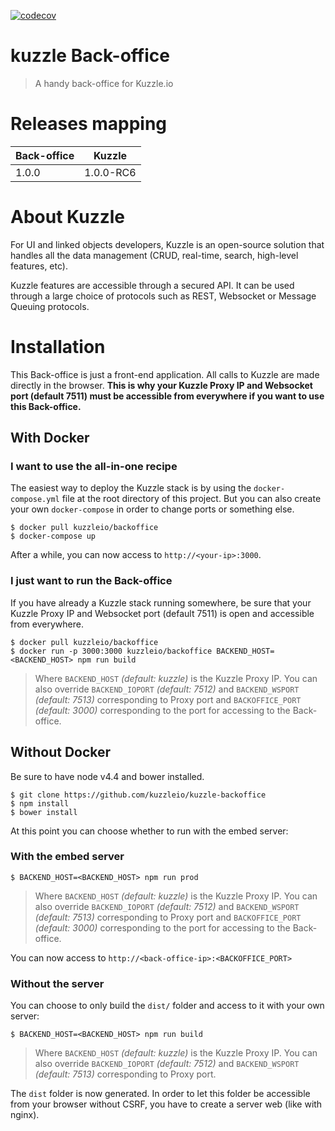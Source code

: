 [![codecov](https://codecov.io/gh/kuzzleio/kuzzle-backoffice/branch/master/graph/badge.svg)](https://codecov.io/gh/kuzzleio/kuzzle-backoffice)


# kuzzle Back-office

> A handy back-office for Kuzzle.io

# Releases mapping
| Back-office  | Kuzzle |
|---|---|
| 1.0.0 | 1.0.0-RC6 |


# About Kuzzle
For UI and linked objects developers, Kuzzle is an open-source solution that handles all the data management
(CRUD, real-time, search, high-level features, etc).

Kuzzle features are accessible through a secured API. It can be used through a large choice of protocols such as REST, Websocket or Message Queuing protocols.

# Installation

This Back-office is just a front-end application. All calls to Kuzzle are made directly in the browser. **This is why your Kuzzle Proxy IP and Websocket port (default 7511) must be accessible from everywhere if you want to use this Back-office.**

## With Docker
### I want to use the all-in-one recipe
The easiest way to deploy the Kuzzle stack is by using the `docker-compose.yml` file at the root directory of this project. But you can also create your own `docker-compose` in order to change ports or something else.

```
$ docker pull kuzzleio/backoffice
$ docker-compose up
```

After a while, you can now access to `http://<your-ip>:3000`.

### I just want to run the Back-office
If you have already a Kuzzle stack running somewhere, be sure that your Kuzzle Proxy IP and Websocket port (default 7511) is open and accessible from everywhere.

```
$ docker pull kuzzleio/backoffice
$ docker run -p 3000:3000 kuzzleio/backoffice BACKEND_HOST=<BACKEND_HOST> npm run build
```
>Where `BACKEND_HOST` _(default: kuzzle)_ is the Kuzzle Proxy IP. You can also override `BACKEND_IOPORT` _(default: 7512)_ and `BACKEND_WSPORT` _(default: 7513)_ corresponding to Proxy port and `BACKOFFICE_PORT` _(default: 3000)_ corresponding to the port for accessing to the Back-office.

## Without Docker
Be sure to have node v4.4 and bower installed.

```
$ git clone https://github.com/kuzzleio/kuzzle-backoffice
$ npm install
$ bower install
```

At this point you can choose whether to run with the embed server:

### With the embed server
```
$ BACKEND_HOST=<BACKEND_HOST> npm run prod
```
>Where `BACKEND_HOST` _(default: kuzzle)_ is the Kuzzle Proxy IP. You can also override `BACKEND_IOPORT` _(default: 7512)_ and `BACKEND_WSPORT` _(default: 7513)_ corresponding to Proxy port and `BACKOFFICE_PORT` _(default: 3000)_ corresponding to the port for accessing to the Back-office.

You can now access to `http://<back-office-ip>:<BACKOFFICE_PORT>`

### Without the server
You can choose to only build the `dist/` folder and access to it with your own server:
```
$ BACKEND_HOST=<BACKEND_HOST> npm run build
```
>Where `BACKEND_HOST` _(default: kuzzle)_ is the Kuzzle Proxy IP. You can also override `BACKEND_IOPORT` _(default: 7512)_ and `BACKEND_WSPORT` _(default: 7513)_ corresponding to Proxy port.

The `dist` folder is now generated. In order to let this folder be accessible from your browser without CSRF, you have to create a server web (like with nginx).

